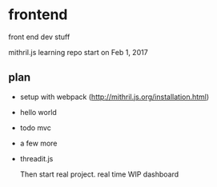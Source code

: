 # frontend
front end dev stuff

mithril.js learning repo
start on Feb 1, 2017 

## plan
* setup with webpack (http://mithril.js.org/installation.html)
* hello world
* todo mvc
* a few more
* threadit.js

  Then start real project. real time WIP dashboard